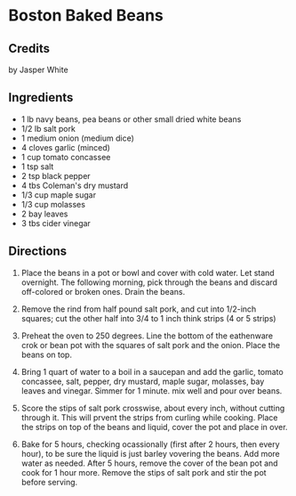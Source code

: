 # Boston Baked Beans 

<!-- BEGIN content -->

## Credits

by Jasper White

## Ingredients

- 1 lb navy beans, pea beans or other small dried white beans
- 1/2 lb salt pork
- 1 medium onion (medium dice)
- 4 cloves garlic (minced)
- 1 cup tomato concassee
- 1 tsp salt
- 2 tsp black pepper
- 4 tbs Coleman's dry mustard
- 1/3 cup maple sugar
- 1/3 cup molasses
- 2 bay leaves
- 3 tbs cider vinegar

## Directions

1. Place the beans in a pot or bowl and cover with cold water. Let stand overnight. The following morning, pick through the beans and discard off-colored or broken ones. Drain the beans.  
  
 2. Remove the rind from half pound salt pork, and cut into 1/2-inch squares; cut the other half into 3/4 to 1 inch think strips (4 or 5 strips)  
  
 3. Preheat the oven to 250 degrees. Line the bottom of the eathenware crok or bean pot with the squares of salt pork and the onion. Place the beans on top.  
  
 4. Bring 1 quart of water to a boil in a saucepan and add the garlic, tomato concassee, salt, pepper, dry mustard, maple sugar, molasses, bay leaves and vinegar. Simmer for 1 minute. mix well and pour over beans.  
  
 5. Score the stips of salt pork crosswise, about every inch, without cutting through it. This will prvent the strips from curling while cooking. Place the strips on top of the beans and liquid, cover the pot and place in over.  
  
 6. Bake for 5 hours, checking ocassionally (first after 2 hours, then every hour), to be sure the liquid is just barley vovering the beans. Add more water as needed. After 5 hours, remove the cover of the bean pot and cook for 1 hour more. Remove the stips of salt pork and stir the pot before serving.

<!-- END content -->


